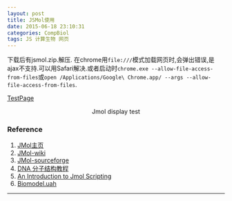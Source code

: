 ```yaml
---
layout: post
title: JSMol使用
date: 2015-06-18 23:10:31
categories: CompBiol
tags: JS 计算生物 网页
---
```


下载后有jsmol.zip.解压.
在chrome用`file:///`模式加载网页时,会弹出错误,是ajax不支持.可以用Safari解决.或者启动时`chrome.exe --allow-file-access-from-files`或`open /Applications/Google\ Chrome.app/ --args --allow-file-access-from-files`.

[TestPage](/jsmol/jsmoltest.html)

<script type="text/javascript" src="JSmol.min.js"></script>
<div style="margin: auto; text-align: center; width: 300px;">
<script type="text/javascript">
var  script_run = 'load test.pdb;spin on;';
var jmolApplet0;
var Info0 = {
  width:  300,
  height: 300,
  color: "black",
  serverURL: "https://undergrad-ed.chemistry.ohio-state./jsmol/php/jsmol.php",
  use: "HTML5",
  jarPath: "java",
  j2sPath: "j2s",
  script: script_run,//The command defined before.
  disableInitialConsole: true
}
  Jmol.getApplet("jmolApplet0", Info0)
</script>
Jmol display test
</div>


### Reference

1. [JMol主页](http://jmol.sourceforge.net/)
2. [JMol-wiki](http://wiki.jmol.org/index.php/Jmol_JavaScript_Object)
3. [JMol-sourceforge](http://sourceforge.net/projects/jmol/files/)
4. [DNA 分子结构教程](http://biomodel.uah.es/en/model4/dna_zh/index.htm)
5. [An Introduction to Jmol Scripting](http://www.callutheran.edu/Academic_Programs/Departments/BioDev/omm/jsmol/scripting/molmast.htm)
6. [Biomodel.uah](http://biomodel.uah.es/Jmol/)

---
